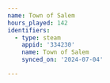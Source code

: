 ```yaml
---
name: Town of Salem
hours_played: 142
identifiers:
  - type: steam
    appid: '334230'
    name: Town of Salem
    synced_on: '2024-07-04'

---
```

